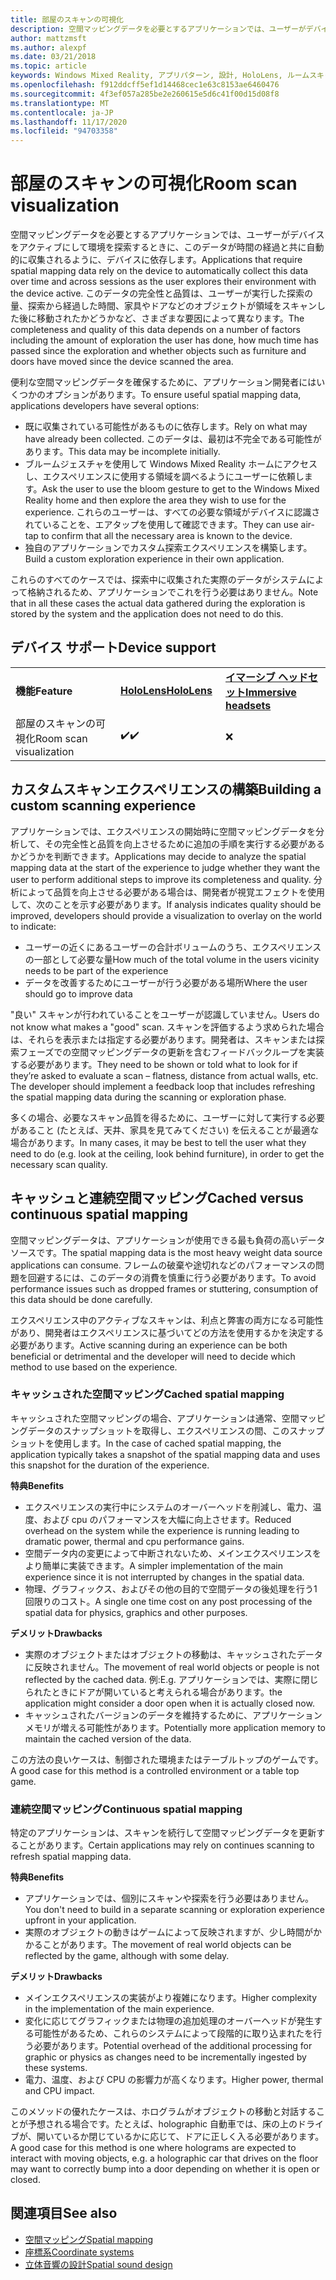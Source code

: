 ```yaml
---
title: 部屋のスキャンの可視化
description: 空間マッピングデータを必要とするアプリケーションでは、ユーザーがデバイスをアクティブにして環境を探索するときに、このデータが時間の経過と共に自動的に収集されるように、デバイスに依存します。
author: mattzmsft
ms.author: alexpf
ms.date: 03/21/2018
ms.topic: article
keywords: Windows Mixed Reality, アプリパターン, 設計, HoloLens, ルームスキャン, 空間マッピング, メッシュ, mixed reality ヘッドセット, windows mixed reality ヘッドセット, 仮想現実ヘッドセット, HoloLens
ms.openlocfilehash: f912ddcff5ef1d14468cec1e63c8153ae6460476
ms.sourcegitcommit: 4f3ef057a285be2e260615e5d6c41f00d15d08f8
ms.translationtype: MT
ms.contentlocale: ja-JP
ms.lasthandoff: 11/17/2020
ms.locfileid: "94703358"
---
```

# <a name="room-scan-visualization"></a><span data-ttu-id="5bfdf-104">部屋のスキャンの可視化</span><span class="sxs-lookup"><span data-stu-id="5bfdf-104">Room scan visualization</span></span>

<span data-ttu-id="5bfdf-105">空間マッピングデータを必要とするアプリケーションでは、ユーザーがデバイスをアクティブにして環境を探索するときに、このデータが時間の経過と共に自動的に収集されるように、デバイスに依存します。</span><span class="sxs-lookup"><span data-stu-id="5bfdf-105">Applications that require spatial mapping data rely on the device to automatically collect this data over time and across sessions as the user explores their environment with the device active.</span></span> <span data-ttu-id="5bfdf-106">このデータの完全性と品質は、ユーザーが実行した探索の量、探索から経過した時間、家具やドアなどのオブジェクトが領域をスキャンした後に移動されたかどうかなど、さまざまな要因によって異なります。</span><span class="sxs-lookup"><span data-stu-id="5bfdf-106">The completeness and quality of this data depends on a number of factors including the amount of exploration the user has done, how much time has passed since the exploration and whether objects such as furniture and doors have moved since the device scanned the area.</span></span>

<span data-ttu-id="5bfdf-107">便利な空間マッピングデータを確保するために、アプリケーション開発者にはいくつかのオプションがあります。</span><span class="sxs-lookup"><span data-stu-id="5bfdf-107">To ensure useful spatial mapping data, applications developers have several options:</span></span>
* <span data-ttu-id="5bfdf-108">既に収集されている可能性があるものに依存します。</span><span class="sxs-lookup"><span data-stu-id="5bfdf-108">Rely on what may have already been collected.</span></span> <span data-ttu-id="5bfdf-109">このデータは、最初は不完全である可能性があります。</span><span class="sxs-lookup"><span data-stu-id="5bfdf-109">This data may be incomplete initially.</span></span>
* <span data-ttu-id="5bfdf-110">ブルームジェスチャを使用して Windows Mixed Reality ホームにアクセスし、エクスペリエンスに使用する領域を調べるようにユーザーに依頼します。</span><span class="sxs-lookup"><span data-stu-id="5bfdf-110">Ask the user to use the bloom gesture to get to the Windows Mixed Reality home and then explore the area they wish to use for the experience.</span></span> <span data-ttu-id="5bfdf-111">これらのユーザーは、すべての必要な領域がデバイスに認識されていることを、エアタップを使用して確認できます。</span><span class="sxs-lookup"><span data-stu-id="5bfdf-111">They can use air-tap to confirm that all the necessary area is known to the device.</span></span>
* <span data-ttu-id="5bfdf-112">独自のアプリケーションでカスタム探索エクスペリエンスを構築します。</span><span class="sxs-lookup"><span data-stu-id="5bfdf-112">Build a custom exploration experience in their own application.</span></span>

<span data-ttu-id="5bfdf-113">これらのすべてのケースでは、探索中に収集された実際のデータがシステムによって格納されるため、アプリケーションでこれを行う必要はありません。</span><span class="sxs-lookup"><span data-stu-id="5bfdf-113">Note that in all these cases the actual data gathered during the exploration is stored by the system and the application does not need to do this.</span></span>

## <a name="device-support"></a><span data-ttu-id="5bfdf-114">デバイス サポート</span><span class="sxs-lookup"><span data-stu-id="5bfdf-114">Device support</span></span>

<table>
    <colgroup>
    <col width="33%" />
    <col width="33%" />
    <col width="33%" />
    </colgroup>
    <tr>
        <td><span data-ttu-id="5bfdf-115"><strong>機能</strong></span><span class="sxs-lookup"><span data-stu-id="5bfdf-115"><strong>Feature</strong></span></span></td>
        <td><span data-ttu-id="5bfdf-116"><a href="../hololens-hardware-details.md"><strong>HoloLens</strong></a></span><span class="sxs-lookup"><span data-stu-id="5bfdf-116"><a href="../hololens-hardware-details.md"><strong>HoloLens</strong></a></span></span></td>
        <td><span data-ttu-id="5bfdf-117"><a href="../discover/immersive-headset-hardware-details.md"><strong>イマーシブ ヘッドセット</strong></a></span><span class="sxs-lookup"><span data-stu-id="5bfdf-117"><a href="../discover/immersive-headset-hardware-details.md"><strong>Immersive headsets</strong></a></span></span></td>
    </tr>
     <tr>
        <td><span data-ttu-id="5bfdf-118">部屋のスキャンの可視化</span><span class="sxs-lookup"><span data-stu-id="5bfdf-118">Room scan visualization</span></span></td>
        <td><span data-ttu-id="5bfdf-119">✔️</span><span class="sxs-lookup"><span data-stu-id="5bfdf-119">✔️</span></span></td>
        <td>❌</td>
    </tr>
</table>



## <a name="building-a-custom-scanning-experience"></a><span data-ttu-id="5bfdf-120">カスタムスキャンエクスペリエンスの構築</span><span class="sxs-lookup"><span data-stu-id="5bfdf-120">Building a custom scanning experience</span></span>

<span data-ttu-id="5bfdf-121">アプリケーションでは、エクスペリエンスの開始時に空間マッピングデータを分析して、その完全性と品質を向上させるために追加の手順を実行する必要があるかどうかを判断できます。</span><span class="sxs-lookup"><span data-stu-id="5bfdf-121">Applications may decide to analyze the spatial mapping data at the start of the experience to judge whether they want the user to perform additional steps to improve its completeness and quality.</span></span> <span data-ttu-id="5bfdf-122">分析によって品質を向上させる必要がある場合は、開発者が視覚エフェクトを使用して、次のことを示す必要があります。</span><span class="sxs-lookup"><span data-stu-id="5bfdf-122">If analysis indicates quality should be improved, developers should provide a visualization to overlay on the world to indicate:</span></span>
* <span data-ttu-id="5bfdf-123">ユーザーの近くにあるユーザーの合計ボリュームのうち、エクスペリエンスの一部として必要な量</span><span class="sxs-lookup"><span data-stu-id="5bfdf-123">How much of the total volume in the users vicinity needs to be part of the experience</span></span>
* <span data-ttu-id="5bfdf-124">データを改善するためにユーザーが行う必要がある場所</span><span class="sxs-lookup"><span data-stu-id="5bfdf-124">Where the user should go to improve data</span></span>

<span data-ttu-id="5bfdf-125">"良い" スキャンが行われていることをユーザーが認識していません。</span><span class="sxs-lookup"><span data-stu-id="5bfdf-125">Users do not know what makes a "good" scan.</span></span> <span data-ttu-id="5bfdf-126">スキャンを評価するよう求められた場合は、それらを表示または指定する必要があります。開発者は、スキャンまたは探索フェーズでの空間マッピングデータの更新を含むフィードバックループを実装する必要があります。</span><span class="sxs-lookup"><span data-stu-id="5bfdf-126">They need to be shown or told what to look for if they’re asked to evaluate a scan – flatness, distance from actual walls, etc. The developer should implement a feedback loop that includes refreshing the spatial mapping data during the scanning or exploration phase.</span></span>

<span data-ttu-id="5bfdf-127">多くの場合、必要なスキャン品質を得るために、ユーザーに対して実行する必要があること (たとえば、天井、家具を見てみてください) を伝えることが最適な場合があります。</span><span class="sxs-lookup"><span data-stu-id="5bfdf-127">In many cases, it may be best to tell the user what they need to do (e.g. look at the ceiling, look behind furniture), in order to get the necessary scan quality.</span></span>

## <a name="cached-versus-continuous-spatial-mapping"></a><span data-ttu-id="5bfdf-128">キャッシュと連続空間マッピング</span><span class="sxs-lookup"><span data-stu-id="5bfdf-128">Cached versus continuous spatial mapping</span></span>

<span data-ttu-id="5bfdf-129">空間マッピングデータは、アプリケーションが使用できる最も負荷の高いデータソースです。</span><span class="sxs-lookup"><span data-stu-id="5bfdf-129">The spatial mapping data is the most heavy weight data source applications can consume.</span></span> <span data-ttu-id="5bfdf-130">フレームの破棄や途切れなどのパフォーマンスの問題を回避するには、このデータの消費を慎重に行う必要があります。</span><span class="sxs-lookup"><span data-stu-id="5bfdf-130">To avoid performance issues such as dropped frames or stuttering, consumption of this data should be done carefully.</span></span>

<span data-ttu-id="5bfdf-131">エクスペリエンス中のアクティブなスキャンは、利点と弊害の両方になる可能性があり、開発者はエクスペリエンスに基づいてどの方法を使用するかを決定する必要があります。</span><span class="sxs-lookup"><span data-stu-id="5bfdf-131">Active scanning during an experience can be both beneficial or detrimental and the developer will need to decide which method to use based on the experience.</span></span>

### <a name="cached-spatial-mapping"></a><span data-ttu-id="5bfdf-132">キャッシュされた空間マッピング</span><span class="sxs-lookup"><span data-stu-id="5bfdf-132">Cached spatial mapping</span></span>

<span data-ttu-id="5bfdf-133">キャッシュされた空間マッピングの場合、アプリケーションは通常、空間マッピングデータのスナップショットを取得し、エクスペリエンスの間、このスナップショットを使用します。</span><span class="sxs-lookup"><span data-stu-id="5bfdf-133">In the case of cached spatial mapping, the application typically takes a snapshot of the spatial mapping data and uses this snapshot for the duration of the experience.</span></span>

<span data-ttu-id="5bfdf-134">**特典**</span><span class="sxs-lookup"><span data-stu-id="5bfdf-134">**Benefits**</span></span>
* <span data-ttu-id="5bfdf-135">エクスペリエンスの実行中にシステムのオーバーヘッドを削減し、電力、温度、および cpu のパフォーマンスを大幅に向上させます。</span><span class="sxs-lookup"><span data-stu-id="5bfdf-135">Reduced overhead on the system while the experience is running leading to dramatic power, thermal and cpu performance gains.</span></span>
* <span data-ttu-id="5bfdf-136">空間データ内の変更によって中断されないため、メインエクスペリエンスをより簡単に実装できます。</span><span class="sxs-lookup"><span data-stu-id="5bfdf-136">A simpler implementation of the main experience since it is not interrupted by changes in the spatial data.</span></span>
* <span data-ttu-id="5bfdf-137">物理、グラフィックス、およびその他の目的で空間データの後処理を行う1回限りのコスト。</span><span class="sxs-lookup"><span data-stu-id="5bfdf-137">A single one time cost on any post processing of the spatial data for physics, graphics and other purposes.</span></span>

<span data-ttu-id="5bfdf-138">**デメリット**</span><span class="sxs-lookup"><span data-stu-id="5bfdf-138">**Drawbacks**</span></span>
* <span data-ttu-id="5bfdf-139">実際のオブジェクトまたはオブジェクトの移動は、キャッシュされたデータに反映されません。</span><span class="sxs-lookup"><span data-stu-id="5bfdf-139">The movement of real world objects or people is not reflected by the cached data.</span></span> <span data-ttu-id="5bfdf-140">例:</span><span class="sxs-lookup"><span data-stu-id="5bfdf-140">E.g.</span></span> <span data-ttu-id="5bfdf-141">アプリケーションでは、実際に閉じられたときにドアが開いていると考えられる場合があります。</span><span class="sxs-lookup"><span data-stu-id="5bfdf-141">the application might consider a door open when it is actually closed now.</span></span>
* <span data-ttu-id="5bfdf-142">キャッシュされたバージョンのデータを維持するために、アプリケーションメモリが増える可能性があります。</span><span class="sxs-lookup"><span data-stu-id="5bfdf-142">Potentially more application memory to maintain the cached version of the data.</span></span>

<span data-ttu-id="5bfdf-143">この方法の良いケースは、制御された環境またはテーブルトップのゲームです。</span><span class="sxs-lookup"><span data-stu-id="5bfdf-143">A good case for this method is a controlled environment or a table top game.</span></span>

### <a name="continuous-spatial-mapping"></a><span data-ttu-id="5bfdf-144">連続空間マッピング</span><span class="sxs-lookup"><span data-stu-id="5bfdf-144">Continuous spatial mapping</span></span>

<span data-ttu-id="5bfdf-145">特定のアプリケーションは、スキャンを続行して空間マッピングデータを更新することがあります。</span><span class="sxs-lookup"><span data-stu-id="5bfdf-145">Certain applications may rely on continues scanning to refresh spatial mapping data.</span></span>

<span data-ttu-id="5bfdf-146">**特典**</span><span class="sxs-lookup"><span data-stu-id="5bfdf-146">**Benefits**</span></span>
* <span data-ttu-id="5bfdf-147">アプリケーションでは、個別にスキャンや探索を行う必要はありません。</span><span class="sxs-lookup"><span data-stu-id="5bfdf-147">You don't need to build in a separate scanning or exploration experience upfront in your application.</span></span>
* <span data-ttu-id="5bfdf-148">実際のオブジェクトの動きはゲームによって反映されますが、少し時間がかかることがあります。</span><span class="sxs-lookup"><span data-stu-id="5bfdf-148">The movement of real world objects can be reflected by the game, although with some delay.</span></span>

<span data-ttu-id="5bfdf-149">**デメリット**</span><span class="sxs-lookup"><span data-stu-id="5bfdf-149">**Drawbacks**</span></span>
* <span data-ttu-id="5bfdf-150">メインエクスペリエンスの実装がより複雑になります。</span><span class="sxs-lookup"><span data-stu-id="5bfdf-150">Higher complexity in the implementation of the main experience.</span></span>
* <span data-ttu-id="5bfdf-151">変化に応じてグラフィックまたは物理の追加処理のオーバーヘッドが発生する可能性があるため、これらのシステムによって段階的に取り込まれたを行う必要があります。</span><span class="sxs-lookup"><span data-stu-id="5bfdf-151">Potential overhead of the additional processing for graphic or physics as changes need to be incrementally ingested by these systems.</span></span>
* <span data-ttu-id="5bfdf-152">電力、温度、および CPU の影響力が高くなります。</span><span class="sxs-lookup"><span data-stu-id="5bfdf-152">Higher power, thermal and CPU impact.</span></span>

<span data-ttu-id="5bfdf-153">このメソッドの優れたケースは、ホログラムがオブジェクトの移動と対話することが予想される場合です。たとえば、holographic 自動車では、床の上のドライブが、開いているか閉じているかに応じて、ドアに正しく入る必要があります。</span><span class="sxs-lookup"><span data-stu-id="5bfdf-153">A good case for this method is one where holograms are expected to interact with moving objects, e.g. a holographic car that drives on the floor may want to correctly bump into a door depending on whether it is open or closed.</span></span>

## <a name="see-also"></a><span data-ttu-id="5bfdf-154">関連項目</span><span class="sxs-lookup"><span data-stu-id="5bfdf-154">See also</span></span>
* [<span data-ttu-id="5bfdf-155">空間マッピング</span><span class="sxs-lookup"><span data-stu-id="5bfdf-155">Spatial mapping</span></span>](spatial-mapping.md)
* [<span data-ttu-id="5bfdf-156">座標系</span><span class="sxs-lookup"><span data-stu-id="5bfdf-156">Coordinate systems</span></span>](coordinate-systems.md)
* [<span data-ttu-id="5bfdf-157">立体音響の設計</span><span class="sxs-lookup"><span data-stu-id="5bfdf-157">Spatial sound design</span></span>](spatial-sound-design.md)
